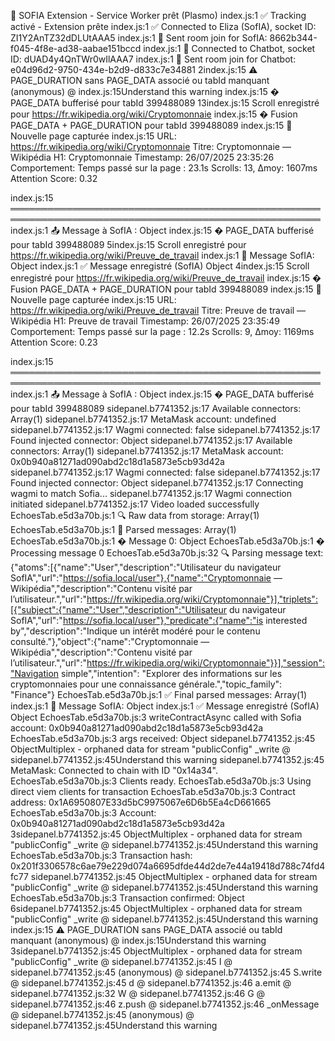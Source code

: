 🚀 SOFIA Extension - Service Worker prêt (Plasmo)
index.js:1 ✅ Tracking activé - Extension prête
index.js:1 ✅ Connected to Eliza (SofIA), socket ID: ZI1Y2AnTZ32dDLUtAAA5
index.js:1 📨 Sent room join for SofIA: 8662b344-f045-4f8e-ad38-aabae151bccd
index.js:1 🤖 Connected to Chatbot, socket ID: dUAD4y4QnTWr0wIlAAA7
index.js:1 📨 Sent room join for Chatbot: e04d96d2-9750-434e-b2d9-d833c7e34881
2index.js:15 ⚠️ PAGE_DURATION sans PAGE_DATA associé ou tabId manquant
(anonymous) @ index.js:15Understand this warning
index.js:15 � PAGE_DATA bufferisé pour tabId 399488089
13index.js:15 Scroll enregistré pour https://fr.wikipedia.org/wiki/Cryptomonnaie
index.js:15 � Fusion PAGE_DATA + PAGE_DURATION pour tabId 399488089
index.js:15 🧠 Nouvelle page capturée
index.js:15 URL: https://fr.wikipedia.org/wiki/Cryptomonnaie
Titre: Cryptomonnaie — Wikipédia
H1: Cryptomonnaie
Timestamp: 26/07/2025 23:35:26
Comportement:
 Temps passé sur la page : 23.1s
Scrolls: 13, Δmoy: 1607ms
Attention Score: 0.32

index.js:15 ════════════════════════════════════════════════════════════════════════════════════════════════════
index.js:1 📤 Message à SofIA : Object
index.js:15 � PAGE_DATA bufferisé pour tabId 399488089
5index.js:15 Scroll enregistré pour https://fr.wikipedia.org/wiki/Preuve_de_travail
index.js:1 📩 Message SofIA: Object
index.js:1 ✅ Message enregistré (SofIA) Object
4index.js:15 Scroll enregistré pour https://fr.wikipedia.org/wiki/Preuve_de_travail
index.js:15 � Fusion PAGE_DATA + PAGE_DURATION pour tabId 399488089
index.js:15 🧠 Nouvelle page capturée
index.js:15 URL: https://fr.wikipedia.org/wiki/Preuve_de_travail
Titre: Preuve de travail — Wikipédia
H1: Preuve de travail
Timestamp: 26/07/2025 23:35:49
Comportement:
 Temps passé sur la page : 12.2s
Scrolls: 9, Δmoy: 1169ms
Attention Score: 0.23

index.js:15 ════════════════════════════════════════════════════════════════════════════════════════════════════
index.js:1 📤 Message à SofIA : Object
index.js:15 � PAGE_DATA bufferisé pour tabId 399488089
sidepanel.b7741352.js:17 Available connectors: Array(1)
sidepanel.b7741352.js:17 MetaMask account: undefined
sidepanel.b7741352.js:17 Wagmi connected: false
sidepanel.b7741352.js:17 Found injected connector: Object
sidepanel.b7741352.js:17 Available connectors: Array(1)
sidepanel.b7741352.js:17 MetaMask account: 0x0b940a81271ad090abd2c18d1a5873e5cb93d42a
sidepanel.b7741352.js:17 Wagmi connected: false
sidepanel.b7741352.js:17 Found injected connector: Object
sidepanel.b7741352.js:17 Connecting wagmi to match Sofia...
sidepanel.b7741352.js:17 Wagmi connection initiated
sidepanel.b7741352.js:17 Video loaded successfully
EchoesTab.e5d3a70b.js:1 🔍 Raw data from storage: Array(1)
EchoesTab.e5d3a70b.js:1 📝 Parsed messages: Array(1)
EchoesTab.e5d3a70b.js:1 � Message 0: Object
EchoesTab.e5d3a70b.js:1 � Processing message 0
EchoesTab.e5d3a70b.js:32 🔍 Parsing message text: {"atoms":[{"name":"User","description":"Utilisateur du navigateur SofIA","url":"https://sofia.local/user"},{"name":"Cryptomonnaie — Wikipédia","description":"Contenu visité par l’utilisateur.","url":"https://fr.wikipedia.org/wiki/Cryptomonnaie"}],"triplets":[{"subject":{"name":"User","description":"Utilisateur du navigateur SofIA","url":"https://sofia.local/user"},"predicate":{"name":"is interested by","description":"Indique un intérêt modéré pour le contenu consulté."},"object":{"name":"Cryptomonnaie — Wikipédia","description":"Contenu visité par l’utilisateur.","url":"https://fr.wikipedia.org/wiki/Cryptomonnaie"}}],"session":"Navigation simple","intention": "Explorer des informations sur les cryptomonnaies pour une connaissance générale.","topic_family": "Finance"}
EchoesTab.e5d3a70b.js:1 ✅ Final parsed messages: Array(1)
index.js:1 📩 Message SofIA: Object
index.js:1 ✅ Message enregistré (SofIA) Object
EchoesTab.e5d3a70b.js:3 writeContractAsync called with Sofia account: 0x0b940a81271ad090abd2c18d1a5873e5cb93d42a
EchoesTab.e5d3a70b.js:3 args received: Object
sidepanel.b7741352.js:45 ObjectMultiplex - orphaned data for stream "publicConfig"
_write @ sidepanel.b7741352.js:45Understand this warning
sidepanel.b7741352.js:45 MetaMask: Connected to chain with ID "0x14a34".
EchoesTab.e5d3a70b.js:3 Clients ready.
EchoesTab.e5d3a70b.js:3 Using direct viem clients for transaction
EchoesTab.e5d3a70b.js:3 Contract address: 0x1A6950807E33d5bC9975067e6D6b5Ea4cD661665
EchoesTab.e5d3a70b.js:3 Account: 0x0b940a81271ad090abd2c18d1a5873e5cb93d42a
3sidepanel.b7741352.js:45 ObjectMultiplex - orphaned data for stream "publicConfig"
_write @ sidepanel.b7741352.js:45Understand this warning
EchoesTab.e5d3a70b.js:3 Transaction hash: 0x201f3306578c6ae79e229d074a6695dfde44d2de7e44a19418d788c74fd4fc77
sidepanel.b7741352.js:45 ObjectMultiplex - orphaned data for stream "publicConfig"
_write @ sidepanel.b7741352.js:45Understand this warning
EchoesTab.e5d3a70b.js:3 Transaction confirmed: Object
6sidepanel.b7741352.js:45 ObjectMultiplex - orphaned data for stream "publicConfig"
_write @ sidepanel.b7741352.js:45Understand this warning
index.js:15 ⚠️ PAGE_DURATION sans PAGE_DATA associé ou tabId manquant
(anonymous) @ index.js:15Understand this warning
3sidepanel.b7741352.js:45 ObjectMultiplex - orphaned data for stream "publicConfig"
_write @ sidepanel.b7741352.js:45
I @ sidepanel.b7741352.js:45
(anonymous) @ sidepanel.b7741352.js:45
S.write @ sidepanel.b7741352.js:45
d @ sidepanel.b7741352.js:46
a.emit @ sidepanel.b7741352.js:32
W @ sidepanel.b7741352.js:46
G @ sidepanel.b7741352.js:46
z.push @ sidepanel.b7741352.js:46
_onMessage @ sidepanel.b7741352.js:45
(anonymous) @ sidepanel.b7741352.js:45Understand this warning